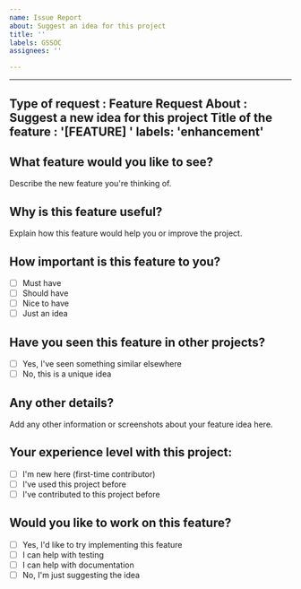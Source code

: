 ```yaml
---
name: Issue Report
about: Suggest an idea for this project
title: ''
labels: GSSOC
assignees: ''

---
```


---
Type of request : Feature Request
About :  Suggest a new idea for this project
Title of the feature : '[FEATURE] '
labels: 'enhancement'
---

## What feature would you like to see?
Describe the new feature you're thinking of.

## Why is this feature useful?
Explain how this feature would help you or improve the project.

## How important is this feature to you?
- [ ] Must have
- [ ] Should have
- [ ] Nice to have
- [ ] Just an idea

## Have you seen this feature in other projects?
- [ ] Yes, I've seen something similar elsewhere
- [ ] No, this is a unique idea

## Any other details?
Add any other information or screenshots about your feature idea here.

## Your experience level with this project:
- [ ] I'm new here (first-time contributor)
- [ ] I've used this project before
- [ ] I've contributed to this project before

## Would you like to work on this feature?
- [ ] Yes, I'd like to try implementing this feature
- [ ] I can help with testing
- [ ] I can help with documentation
- [ ] No, I'm just suggesting the idea

